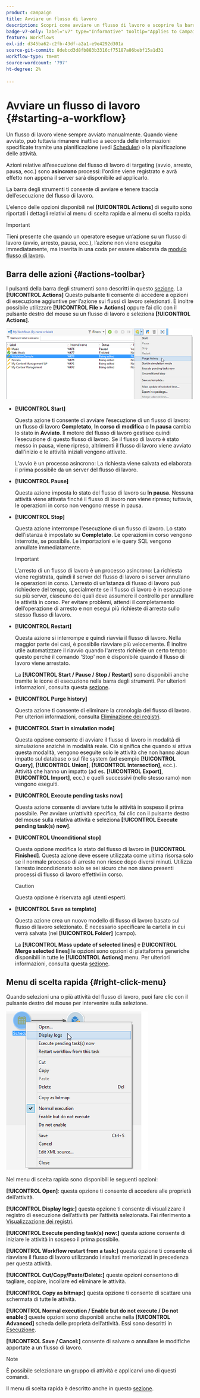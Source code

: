 ```yaml
---
product: campaign
title: Avviare un flusso di lavoro
description: Scopri come avviare un flusso di lavoro e scoprire la barra delle azioni dei flussi di lavoro e fai clic con il pulsante destro del mouse sul menu
badge-v7-only: label="v7" type="Informative" tooltip="Applies to Campaign Classic v7 only"
feature: Workflows
exl-id: d345ba62-c2fb-43df-a2a1-e9e4292d301a
source-git-commit: 8debcd3d8fb883b3316cf75187a86bebf15a1d31
workflow-type: tm+mt
source-wordcount: '797'
ht-degree: 2%

---
```


# Avviare un flusso di lavoro {#starting-a-workflow}



Un flusso di lavoro viene sempre avviato manualmente. Quando viene avviato, può tuttavia rimanere inattivo a seconda delle informazioni specificate tramite una pianificazione (vedi [Scheduler](scheduler.md)) o la pianificazione delle attività.

Azioni relative all’esecuzione del flusso di lavoro di targeting (avvio, arresto, pausa, ecc.) sono **asincrono** processi: l&#39;ordine viene registrato e avrà effetto non appena il server sarà disponibile ad applicarlo.

La barra degli strumenti ti consente di avviare e tenere traccia dell’esecuzione del flusso di lavoro.

L’elenco delle opzioni disponibili nel **[!UICONTROL Actions]** di seguito sono riportati i dettagli relativi al menu di scelta rapida e al menu di scelta rapida.

>[!IMPORTANT]
>
>Tieni presente che quando un operatore esegue un’azione su un flusso di lavoro (avvio, arresto, pausa, ecc.), l’azione non viene eseguita immediatamente, ma inserita in una coda per essere elaborata da [modulo flusso di lavoro](architecture.md).

## Barra delle azioni {#actions-toolbar}

I pulsanti della barra degli strumenti sono descritti in questo [sezione](../../campaign/using/marketing-campaign-deliveries.md#building-the-main-target-in-a-workflow). La **[!UICONTROL Actions]** Questo pulsante ti consente di accedere a opzioni di esecuzione aggiuntive per l’azione sui flussi di lavoro selezionati. È inoltre possibile utilizzare **[!UICONTROL File > Actions]** oppure fai clic con il pulsante destro del mouse su un flusso di lavoro e seleziona **[!UICONTROL Actions]**.

![](assets/purge_historique.png)

* **[!UICONTROL Start]**

   Questa azione ti consente di avviare l’esecuzione di un flusso di lavoro: un flusso di lavoro **Completato**, **In corso di modifica** o **In pausa** cambia lo stato in **Avviato**. Il motore del flusso di lavoro gestisce quindi l’esecuzione di questo flusso di lavoro. Se il flusso di lavoro è stato messo in pausa, viene ripreso, altrimenti il flusso di lavoro viene avviato dall’inizio e le attività iniziali vengono attivate.

   L&#39;avvio è un processo asincrono: La richiesta viene salvata ed elaborata il prima possibile da un server del flusso di lavoro.

* **[!UICONTROL Pause]**

   Questa azione imposta lo stato del flusso di lavoro su **In pausa**. Nessuna attività viene attivata finché il flusso di lavoro non viene ripreso; tuttavia, le operazioni in corso non vengono messe in pausa.

* **[!UICONTROL Stop]**

   Questa azione interrompe l&#39;esecuzione di un flusso di lavoro. Lo stato dell’istanza è impostato su **Completato**. Le operazioni in corso vengono interrotte, se possibile. Le importazioni e le query SQL vengono annullate immediatamente.

   >[!IMPORTANT]
   >
   >L’arresto di un flusso di lavoro è un processo asincrono: La richiesta viene registrata, quindi il server del flusso di lavoro o i server annullano le operazioni in corso. L’arresto di un’istanza di flusso di lavoro può richiedere del tempo, specialmente se il flusso di lavoro è in esecuzione su più server, ciascuno dei quali deve assumere il controllo per annullare le attività in corso. Per evitare problemi, attendi il completamento dell’operazione di arresto e non esegui più richieste di arresto sullo stesso flusso di lavoro.

* **[!UICONTROL Restart]**

   Questa azione si interrompe e quindi riavvia il flusso di lavoro. Nella maggior parte dei casi, è possibile riavviare più velocemente. È inoltre utile automatizzare il riavvio quando l&#39;arresto richiede un certo tempo: questo perché il comando &#39;Stop&#39; non è disponibile quando il flusso di lavoro viene arrestato.

   La **[!UICONTROL Start / Pause / Stop / Restart]** sono disponibili anche tramite le icone di esecuzione nella barra degli strumenti. Per ulteriori informazioni, consulta questa [sezione](../../campaign/using/marketing-campaign-deliveries.md#creating-a-targeting-workflow).

* **[!UICONTROL Purge history]**

   Questa azione ti consente di eliminare la cronologia del flusso di lavoro. Per ulteriori informazioni, consulta [Eliminazione dei registri](monitoring-workflow-execution.md#purging-the-logs).

* **[!UICONTROL Start in simulation mode]**

   Questa opzione consente di avviare il flusso di lavoro in modalità di simulazione anziché in modalità reale. Ciò significa che quando si attiva questa modalità, vengono eseguite solo le attività che non hanno alcun impatto sul database o sul file system (ad esempio **[!UICONTROL Query]**, **[!UICONTROL Union]**, **[!UICONTROL Intersection]**, ecc.). Attività che hanno un impatto (ad es. **[!UICONTROL Export]**, **[!UICONTROL Import]**, ecc.) e quelli successivi (nello stesso ramo) non vengono eseguiti.

* **[!UICONTROL Execute pending tasks now]**

   Questa azione consente di avviare tutte le attività in sospeso il prima possibile. Per avviare un’attività specifica, fai clic con il pulsante destro del mouse sulla relativa attività e seleziona **[!UICONTROL Execute pending task(s) now]**.

* **[!UICONTROL Unconditional stop]**

   Questa opzione modifica lo stato del flusso di lavoro in **[!UICONTROL Finished]**. Questa azione deve essere utilizzata come ultima risorsa solo se il normale processo di arresto non riesce dopo diversi minuti. Utilizza l’arresto incondizionato solo se sei sicuro che non siano presenti processi di flusso di lavoro effettivi in corso.

   >[!CAUTION]
   >
   >Questa opzione è riservata agli utenti esperti.

* **[!UICONTROL Save as template]**

   Questa azione crea un nuovo modello di flusso di lavoro basato sul flusso di lavoro selezionato. È necessario specificare la cartella in cui verrà salvata (nel **[!UICONTROL Folder]** (campo).

   La **[!UICONTROL Mass update of selected lines]** e **[!UICONTROL Merge selected lines]** le opzioni sono opzioni di piattaforma generiche disponibili in tutte le **[!UICONTROL Actions]** menu. Per ulteriori informazioni, consulta questa [sezione](../../platform/using/updating-data.md).

## Menu di scelta rapida {#right-click-menu}

Quando selezioni una o più attività del flusso di lavoro, puoi fare clic con il pulsante destro del mouse per intervenire sulla selezione.

![](assets/contextual_menu.png)

Nel menu di scelta rapida sono disponibili le seguenti opzioni:

**[!UICONTROL Open]**: questa opzione ti consente di accedere alle proprietà dell’attività.

**[!UICONTROL Display logs:]** questa opzione ti consente di visualizzare il registro di esecuzione dell’attività per l’attività selezionata. Fai riferimento a [Visualizzazione dei registri](monitoring-workflow-execution.md#displaying-logs).

**[!UICONTROL Execute pending task(s) now:]** questa azione consente di iniziare le attività in sospeso il prima possibile.

**[!UICONTROL Workflow restart from a task:]** questa opzione ti consente di riavviare il flusso di lavoro utilizzando i risultati memorizzati in precedenza per questa attività.

**[!UICONTROL Cut/Copy/Paste/Delete:]** queste opzioni consentono di tagliare, copiare, incollare ed eliminare le attività.

**[!UICONTROL Copy as bitmap:]** questa opzione ti consente di scattare una schermata di tutte le attività.

**[!UICONTROL Normal execution / Enable but do not execute / Do not enable:]** queste opzioni sono disponibili anche nella **[!UICONTROL Advanced]** scheda delle proprietà dell’attività. Essi sono descritti in [Esecuzione](advanced-parameters.md#execution).

**[!UICONTROL Save / Cancel:]** consente di salvare o annullare le modifiche apportate a un flusso di lavoro.

>[!NOTE]
>
>È possibile selezionare un gruppo di attività e applicarvi uno di questi comandi.

Il menu di scelta rapida è descritto anche in questo [sezione](../../campaign/using/marketing-campaign-deliveries.md#executing-a-workflow).
